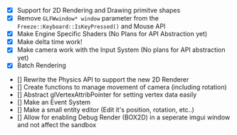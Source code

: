 - [x] Support for 2D Rendering and Drawing primitve shapes
- [x] Remove `GLFWwindow* window` parameter from the `Freeze::Keyboard::IsKeyPressed()` and Mouse API
- [x] Make Engine Specific Shaders (No Plans for API Abstraction yet)
- [x] Make delta time work!
- [x] Make camera work with the Input System (No plans for API abstraction yet)
- [x] Batch Rendering

- [] Rewrite the Physics API to support the new 2D Renderer
- [] Create functions to manage movement of camera (including rotation)
- [] Abstract glVertexAttribPointer for setting vertex data easily
- [] Make an Event System
- [] Make a small entity editor (Edit it's position, rotation, etc..)
- [] Allow for enabling Debug Render (BOX2D) in a seperate imgui window and not affect the sandbox
